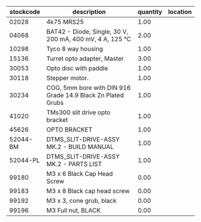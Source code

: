 |stockcode|description|quantity|location|
|---------|-----------|--------|--------|
|02028|4k75 MRS25|1.00||
|04068|BAT42 - Diode, Single, 30 V, 200 mA, 400 mV, 4 A, 125 °C|2.00||
|10298|Tyco 8 way housing|1.00||
|15136|Turret opto adapter, Master|3.00||
|30053|Opto disc with paddle|1.00||
|30118|Stepper motor.|1.00||
|30234|COG, 5mm bore with DIN 916 Grade 14.9 Black Zn Plated Grubs|1.00||
|41020|TMs300 slit drive opto bracket|1.00||
|45626|OPTO BRACKET|1.00||
|52044-BM|DTMS_SLIT-DRIVE-ASSY MK.2 - BUILD MANUAL|1.00||
|52044-PL|DTMS_SLIT-DRIVE-ASSY MK.2 - PARTS LIST|1.00||
|99180|M3 x 6 Black Cap Head Screw|0.00||
|99183|M3 x 8 Black cap head screw|0.00||
|99192|M3 x 3, cone grub, black|0.00||
|99196|M3 Full nut, BLACK|0.00||
